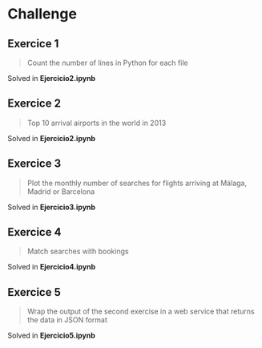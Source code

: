 # Challenge

## Exercice 1 
> Count the number of lines in Python for each file

Solved in **Ejercicio2.ipynb**


## Exercice 2 
> Top 10 arrival airports in the world in 2013

Solved in **Ejercicio2.ipynb**

## Exercice 3 
> Plot the monthly number of searches for flights arriving at Málaga, Madrid or Barcelona

Solved in **Ejercicio3.ipynb**

## Exercice 4 
> Match searches with bookings

Solved in **Ejercicio4.ipynb**

## Exercice 5 
> Wrap the output of the second exercise in a web service that returns the data in JSON format 

Solved in **Ejercicio5.ipynb**